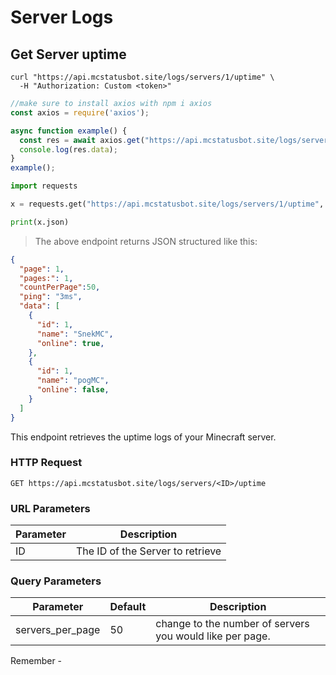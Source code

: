 # Server Logs

## Get Server uptime

```shell
curl "https://api.mcstatusbot.site/logs/servers/1/uptime" \
  -H "Authorization: Custom <token>"
```

```javascript
//make sure to install axios with npm i axios
const axios = require('axios');

async function example() {
  const res = await axios.get("https://api.mcstatusbot.site/logs/servers/1/uptime", { headers: { "Authorization" : "Custom <token>" } });
  console.log(res.data);
}
example();
```

```python
import requests

x = requests.get("https://api.mcstatusbot.site/logs/servers/1/uptime", headers={'Authorization': 'Custom <token>'})

print(x.json)
```

> The above endpoint returns JSON structured like this:

```json
{
  "page": 1,
  "pages:": 1,
  "countPerPage":50,
  "ping": "3ms",
  "data": [
    {
      "id": 1,
      "name": "SnekMC",
      "online": true,
    },
    {
      "id": 1,
      "name": "pogMC",
      "online": false,
    }
  ]
}
```

This endpoint retrieves the uptime logs of your Minecraft server.

### HTTP Request

`GET https://api.mcstatusbot.site/logs/servers/<ID>/uptime`

### URL Parameters

Parameter | Description
--------- | -----------
ID | The ID of the Server to retrieve

### Query Parameters

Parameter | Default | Description
--------- | ------- | -----------
servers_per_page | 50 | change to the number of servers you would like per page.

<aside class="success">
Remember - 
</aside>